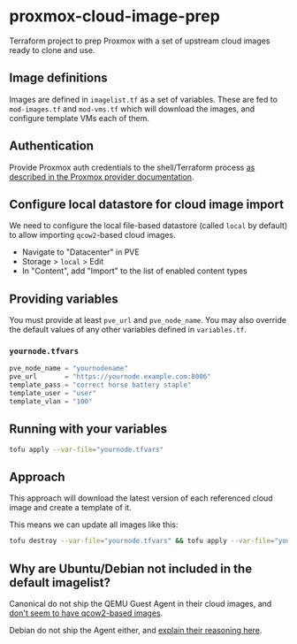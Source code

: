 # proxmox-cloud-image-prep

Terraform project to prep Proxmox with a set of upstream cloud images ready to clone and use.

## Image definitions
Images are defined in `imagelist.tf` as a set of variables. These are fed to `mod-images.tf` and `mod-vms.tf` which will download the images, and configure template VMs each of them.

## Authentication
Provide Proxmox auth credentials to the shell/Terraform process [as described in the Proxmox provider documentation](https://registry.terraform.io/providers/bpg/proxmox/latest/docs#authentication).

## Configure local datastore for cloud image import
We need to configure the local file-based datastore (called `local` by default) to allow importing `qcow2`-based cloud images.

* Navigate to "Datacenter" in PVE
* Storage > `local` > Edit
* In "Content", add "Import" to the list of enabled content types

## Providing variables
You must provide at least `pve_url` and `pve_node_name`. You may also override the default values of any other variables defined in `variables.tf`.

### `yournode.tfvars`
```terraform
pve_node_name = "yournodename"
pve_url       = "https://yournode.example.com:8006"
template_pass = "correct horse battery staple"
template_user = "user"
template_vlan = "100"
```

## Running with your variables
```sh
tofu apply --var-file="yournode.tfvars"
```

## Approach
This approach will download the latest version of each referenced cloud image and create a template of it.

This means we can update all images like this:
```sh
tofu destroy --var-file="yournode.tfvars" && tofu apply --var-file="yournode.tfvars"
```

## Why are Ubuntu/Debian not included in the default imagelist?
Canonical do not ship the QEMU Guest Agent in their cloud images, and [don't seem to have qcow2-based images](https://cloud-images.ubuntu.com/releases/noble/release/).

Debian do not ship the Agent either, and [explain their reasoning here](https://wiki.debian.org/Cloud#Why_isn.27t_the_qemu-guest-agent_package_pre-installed_in_the_cloud_images.3F).
